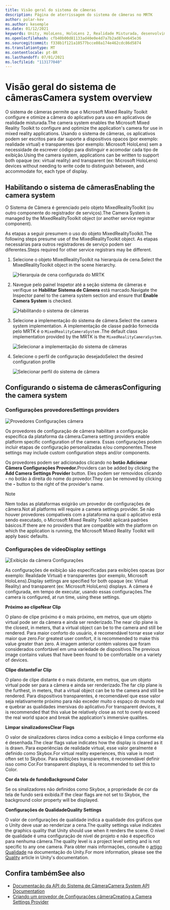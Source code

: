 ```yaml
---
title: Visão geral do sistema de câmeras
description: Página de aterrissagem do sistema de câmeras no MRTK
author: polar-kev
ms.author: kesemple
ms.date: 01/12/2021
keywords: Unity, HoloLens, HoloLens 2, Realidade Misturada, desenvolvimento, MRTK, Câmera,
ms.openlocfilehash: cfb40b00d81133ad40e0e4d7a7b2ad87ee645e36
ms.sourcegitcommit: f338b1f121a10577bcce08a174e462cdc86d5874
ms.translationtype: MT
ms.contentlocale: pt-BR
ms.lasthandoff: 07/01/2021
ms.locfileid: "113177040"
---
```

# <a name="camera-system-overview"></a><span data-ttu-id="8a1e5-104">Visão geral do sistema de câmeras</span><span class="sxs-lookup"><span data-stu-id="8a1e5-104">Camera system overview</span></span>

<span data-ttu-id="8a1e5-105">O sistema de câmeras permite que o Microsoft Mixed Reality Toolkit configure e otimize a câmera do aplicativo para uso em aplicativos de realidade misturada.</span><span class="sxs-lookup"><span data-stu-id="8a1e5-105">The camera system enables the Microsoft Mixed Reality Toolkit to configure and optimize the application's camera for use in mixed reality applications.</span></span> <span data-ttu-id="8a1e5-106">Usando o sistema de câmeras, os aplicativos podem ser escritos para dar suporte a dispositivos opacos (por exemplo: realidade virtual) e transparentes (por exemplo: Microsoft HoloLens) sem a necessidade de escrever código para distinguir e acomodar cada tipo de exibição.</span><span class="sxs-lookup"><span data-stu-id="8a1e5-106">Using the camera system, applications can be written to support both opaque (ex: virtual reality) and transparent (ex: Microsoft HoloLens) devices without needing to write code to distinguish between, and accommodate for, each type of display.</span></span>

## <a name="enabling-the-camera-system"></a><span data-ttu-id="8a1e5-107">Habilitando o sistema de câmeras</span><span class="sxs-lookup"><span data-stu-id="8a1e5-107">Enabling the camera system</span></span>

<span data-ttu-id="8a1e5-108">O Sistema de Câmera é gerenciado pelo objeto MixedRealityToolkit (ou outro componente do registrador de serviços).</span><span class="sxs-lookup"><span data-stu-id="8a1e5-108">The Camera System is managed by the MixedRealityToolkit object (or another service registrar component).</span></span>

<span data-ttu-id="8a1e5-109">As etapas a seguir presumem o uso do objeto MixedRealityToolkit.</span><span class="sxs-lookup"><span data-stu-id="8a1e5-109">The following steps presume use of the MixedRealityToolkit object.</span></span> <span data-ttu-id="8a1e5-110">As etapas necessárias para outros registradores de serviço podem ser diferentes.</span><span class="sxs-lookup"><span data-stu-id="8a1e5-110">Steps required for other service registrars may be different.</span></span>

1. <span data-ttu-id="8a1e5-111">Selecione o objeto MixedRealityToolkit na hierarquia de cena.</span><span class="sxs-lookup"><span data-stu-id="8a1e5-111">Select the MixedRealityToolkit object in the scene hierarchy.</span></span>

    ![Hierarquia de cena configurada do MRTK](../images/MRTK_ConfiguredHierarchy.png)

2. <span data-ttu-id="8a1e5-113">Navegue pelo painel Inspetor até a seção sistema de câmeras e verifique se **Habilitar Sistema de Câmera** está marcado.</span><span class="sxs-lookup"><span data-stu-id="8a1e5-113">Navigate the Inspector panel to the camera system section and ensure that **Enable Camera System** is checked.</span></span>

    ![Habilitando o sistema de câmeras](../images/camera-system/EnableCameraSystem.png)

3. <span data-ttu-id="8a1e5-115">Selecione a implementação do sistema de câmera.</span><span class="sxs-lookup"><span data-stu-id="8a1e5-115">Select the camera system implementation.</span></span> <span data-ttu-id="8a1e5-116">A implementação de classe padrão fornecida pelo MRTK é o `MixedRealityCameraSystem` .</span><span class="sxs-lookup"><span data-stu-id="8a1e5-116">The default class implementation provided by the MRTK is the `MixedRealityCameraSystem`.</span></span>

    ![Selecionar a implementação do sistema de câmeras](../images/camera-system/SelectCameraSystemType.png)

4. <span data-ttu-id="8a1e5-118">Selecione o perfil de configuração desejado</span><span class="sxs-lookup"><span data-stu-id="8a1e5-118">Select the desired configuration profile</span></span>

    ![Selecionar perfil do sistema de câmera](../images/camera-system/SelectCameraProfile.png)

## <a name="configuring-the-camera-system"></a><span data-ttu-id="8a1e5-120">Configurando o sistema de câmeras</span><span class="sxs-lookup"><span data-stu-id="8a1e5-120">Configuring the camera system</span></span>

### <a name="settings-providers"></a><span data-ttu-id="8a1e5-121">Configurações provedores</span><span class="sxs-lookup"><span data-stu-id="8a1e5-121">Settings providers</span></span>

![Provedores Configurações câmera](../images/camera-system/CameraSettingsProviders.png)

<span data-ttu-id="8a1e5-123">Os provedores de configuração de câmera habilitam a configuração específica da plataforma da câmera.</span><span class="sxs-lookup"><span data-stu-id="8a1e5-123">Camera setting providers enable platform specific configuration of the camera.</span></span> <span data-ttu-id="8a1e5-124">Essas configurações podem incluir etapas de configuração personalizadas e/ou componentes.</span><span class="sxs-lookup"><span data-stu-id="8a1e5-124">These settings may include custom configuration steps and/or components.</span></span>

<span data-ttu-id="8a1e5-125">Os provedores podem ser adicionados clicando no **botão Adicionar Câmera Configurações Provedor.**</span><span class="sxs-lookup"><span data-stu-id="8a1e5-125">Providers can be added by clicking the **Add Camera Settings Provider** button.</span></span> <span data-ttu-id="8a1e5-126">Eles podem ser removidos clicando **-** no botão à direita do nome do provedor.</span><span class="sxs-lookup"><span data-stu-id="8a1e5-126">They can be removed by clicking the **-** button to the right of the provider's name.</span></span>

> [!Note]
> <span data-ttu-id="8a1e5-127">Nem todas as plataformas exigirão um provedor de configurações de câmera.</span><span class="sxs-lookup"><span data-stu-id="8a1e5-127">Not all platforms will require a camera settings provider.</span></span> <span data-ttu-id="8a1e5-128">Se não houver provedores compatíveis com a plataforma na qual o aplicativo está sendo executado, o Microsoft Mixed Reality Toolkit aplicará padrões básicos.</span><span class="sxs-lookup"><span data-stu-id="8a1e5-128">If there are no providers that are compatible with the platform on which the application is running, the Microsoft Mixed Reality Toolkit will apply basic defaults.</span></span>

### <a name="display-settings"></a><span data-ttu-id="8a1e5-129">Configurações de vídeo</span><span class="sxs-lookup"><span data-stu-id="8a1e5-129">Display settings</span></span>

![Exibição da câmera Configurações](../images/camera-system/CameraDisplaySettings.png)

<span data-ttu-id="8a1e5-131">As configurações de exibição são especificadas para exibições opacas (por exemplo: Realidade Virtual) e transparentes (por exemplo, Microsoft HoloLens).</span><span class="sxs-lookup"><span data-stu-id="8a1e5-131">Display settings are specified for both opaque (ex: Virtual Reality) and transparent (ex: Microsoft HoloLens) displays.</span></span> <span data-ttu-id="8a1e5-132">A câmera é configurada, em tempo de executar, usando essas configurações.</span><span class="sxs-lookup"><span data-stu-id="8a1e5-132">The camera is configured, at run time, using these settings.</span></span>

<span data-ttu-id="8a1e5-133">**Próximo ao clipe**</span><span class="sxs-lookup"><span data-stu-id="8a1e5-133">**Near Clip**</span></span>

<span data-ttu-id="8a1e5-134">O plano de clipe próximo é o mais próximo, em metros, que um objeto virtual pode ser da câmera e ainda ser renderizado.</span><span class="sxs-lookup"><span data-stu-id="8a1e5-134">The near clip plane is the closest, in meters, that a virtual object can be to the camera and still be rendered.</span></span> <span data-ttu-id="8a1e5-135">Para maior conforto do usuário, é recomendável tornar esse valor maior que zero.</span><span class="sxs-lookup"><span data-stu-id="8a1e5-135">For greatest user comfort, it is recommended to make this value greater than zero.</span></span> <span data-ttu-id="8a1e5-136">A imagem anterior contém valores que foram considerados confortável em uma variedade de dispositivos.</span><span class="sxs-lookup"><span data-stu-id="8a1e5-136">The previous image contains values that have been found to be comfortable on a variety of devices.</span></span>

<span data-ttu-id="8a1e5-137">**Clipe distante**</span><span class="sxs-lookup"><span data-stu-id="8a1e5-137">**Far Clip**</span></span>

<span data-ttu-id="8a1e5-138">O plano de clipe distante é o mais distante, em metros, que um objeto virtual pode ser para a câmera e ainda ser renderizado.</span><span class="sxs-lookup"><span data-stu-id="8a1e5-138">The far clip plane is the furthest, in meters, that a virtual object can be to the camera and still be rendered.</span></span> <span data-ttu-id="8a1e5-139">Para dispositivos transparentes, é recomendável que esse valor seja relativamente próximo para não exceder muito o espaço do mundo real e quebrar as qualidades imersivas do aplicativo.</span><span class="sxs-lookup"><span data-stu-id="8a1e5-139">For transparent devices, it is recommended that this value be relatively close as not to overly exceed the real world space and break the application's immersive qualities.</span></span>

<span data-ttu-id="8a1e5-140">**Limpar sinalizadores**</span><span class="sxs-lookup"><span data-stu-id="8a1e5-140">**Clear Flags**</span></span>

<span data-ttu-id="8a1e5-141">O valor de sinalizadores claros indica como a exibição é limpa conforme ela é desenhada.</span><span class="sxs-lookup"><span data-stu-id="8a1e5-141">The clear flags value indicates how the display is cleared as it is drawn.</span></span> <span data-ttu-id="8a1e5-142">Para experiências de realidade virtual, esse valor geralmente é definido como Skybox.</span><span class="sxs-lookup"><span data-stu-id="8a1e5-142">For virtual reality experiences, this value is most often set to Skybox.</span></span> <span data-ttu-id="8a1e5-143">Para exibições transparentes, é recomendável definir isso como Cor.</span><span class="sxs-lookup"><span data-stu-id="8a1e5-143">For transparent displays, it is recommended to set this to Color.</span></span>

<span data-ttu-id="8a1e5-144">**Cor da tela de fundo**</span><span class="sxs-lookup"><span data-stu-id="8a1e5-144">**Background Color**</span></span>

<span data-ttu-id="8a1e5-145">Se os sinalizadores não definidos como Skybox, a propriedade de cor da tela de fundo será exibida.</span><span class="sxs-lookup"><span data-stu-id="8a1e5-145">If the clear flags are not set to Skybox, the background color property will be displayed.</span></span>

<span data-ttu-id="8a1e5-146">**Configurações de Qualidade**</span><span class="sxs-lookup"><span data-stu-id="8a1e5-146">**Quality Settings**</span></span>

<span data-ttu-id="8a1e5-147">O valor de configurações de qualidade indica a qualidade dos gráficos que o Unity deve usar ao renderizar a cena.</span><span class="sxs-lookup"><span data-stu-id="8a1e5-147">The quality settings value indicates the graphics quality that Unity should use when it renders the scene.</span></span> <span data-ttu-id="8a1e5-148">O nível de qualidade é uma configuração de nível de projeto e não é específico para nenhuma câmera.</span><span class="sxs-lookup"><span data-stu-id="8a1e5-148">The quality level is a project level setting and is not specific to any one camera.</span></span> <span data-ttu-id="8a1e5-149">Para obter mais informações, consulte o [artigo Qualidade](https://docs.unity3d.com/Manual/class-QualitySettings.html) na documentação do Unity.</span><span class="sxs-lookup"><span data-stu-id="8a1e5-149">For more information, please see the [Quality](https://docs.unity3d.com/Manual/class-QualitySettings.html) article in Unity's documentation.</span></span>

## <a name="see-also"></a><span data-ttu-id="8a1e5-150">Confira também</span><span class="sxs-lookup"><span data-stu-id="8a1e5-150">See also</span></span>

- [<span data-ttu-id="8a1e5-151">Documentação da API do Sistema de Câmera</span><span class="sxs-lookup"><span data-stu-id="8a1e5-151">Camera System API Documentation</span></span>](xref:Microsoft.MixedReality.Toolkit.CameraSystem)
- [<span data-ttu-id="8a1e5-152">Criando um provedor de Configurações câmera</span><span class="sxs-lookup"><span data-stu-id="8a1e5-152">Creating a Camera Settings Provider</span></span>](create-settings-provider.md)
